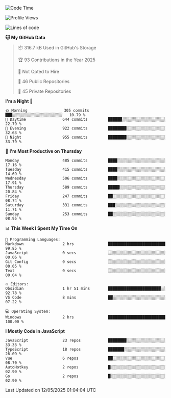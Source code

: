 <!--START_SECTION:waka-->
![Code Time](http://img.shields.io/badge/Code%20Time-944%20hrs%2048%20mins-blue)

![Profile Views](http://img.shields.io/badge/Profile%20Views-1-blue)

![Lines of code](https://img.shields.io/badge/From%20Hello%20World%20I%27ve%20Written-1.1%20million%20lines%20of%20code-blue)

**🐱 My GitHub Data** 

> 📦 316.7 kB Used in GitHub's Storage 
 > 
> 🏆 93 Contributions in the Year 2025
 > 
> 🚫 Not Opted to Hire
 > 
> 📜 46 Public Repositories 
 > 
> 🔑 45 Private Repositories 
 > 
**I'm a Night 🦉** 

```text
🌞 Morning                305 commits         ███░░░░░░░░░░░░░░░░░░░░░░   10.79 % 
🌆 Daytime                644 commits         ██████░░░░░░░░░░░░░░░░░░░   22.79 % 
🌃 Evening                922 commits         ████████░░░░░░░░░░░░░░░░░   32.63 % 
🌙 Night                  955 commits         ████████░░░░░░░░░░░░░░░░░   33.79 % 
```
📅 **I'm Most Productive on Thursday** 

```text
Monday                   485 commits         ████░░░░░░░░░░░░░░░░░░░░░   17.16 % 
Tuesday                  415 commits         ████░░░░░░░░░░░░░░░░░░░░░   14.69 % 
Wednesday                506 commits         ████░░░░░░░░░░░░░░░░░░░░░   17.91 % 
Thursday                 589 commits         █████░░░░░░░░░░░░░░░░░░░░   20.84 % 
Friday                   247 commits         ██░░░░░░░░░░░░░░░░░░░░░░░   08.74 % 
Saturday                 331 commits         ███░░░░░░░░░░░░░░░░░░░░░░   11.71 % 
Sunday                   253 commits         ██░░░░░░░░░░░░░░░░░░░░░░░   08.95 % 
```


📊 **This Week I Spent My Time On** 

```text
💬 Programming Languages: 
Markdown                 2 hrs               █████████████████████████   99.85 % 
JavaScript               0 secs              ░░░░░░░░░░░░░░░░░░░░░░░░░   00.06 % 
Git Config               0 secs              ░░░░░░░░░░░░░░░░░░░░░░░░░   00.05 % 
Text                     0 secs              ░░░░░░░░░░░░░░░░░░░░░░░░░   00.04 % 

🔥 Editors: 
Obsidian                 1 hr 51 mins        ███████████████████████░░   92.78 % 
VS Code                  8 mins              ██░░░░░░░░░░░░░░░░░░░░░░░   07.22 % 

💻 Operating System: 
Windows                  2 hrs               █████████████████████████   100.00 % 
```

**I Mostly Code in JavaScript** 

```text
JavaScript               23 repos            ████████░░░░░░░░░░░░░░░░░   33.33 % 
TypeScript               18 repos            ███████░░░░░░░░░░░░░░░░░░   26.09 % 
Vue                      6 repos             ██░░░░░░░░░░░░░░░░░░░░░░░   08.70 % 
AutoHotkey               2 repos             █░░░░░░░░░░░░░░░░░░░░░░░░   02.90 % 
Go                       2 repos             █░░░░░░░░░░░░░░░░░░░░░░░░   02.90 % 
```




 Last Updated on 12/05/2025 01:04:04 UTC
<!--END_SECTION:waka-->
